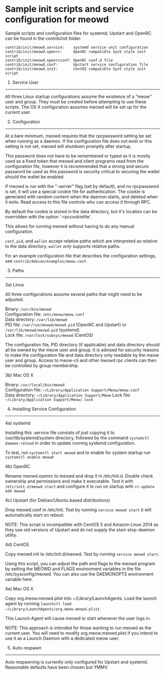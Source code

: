 Sample init scripts and service configuration for meowd
==========================================================

Sample scripts and configuration files for systemd, Upstart and OpenRC
can be found in the contrib/init folder.

    contrib/init/meowd.service:    systemd service unit configuration
    contrib/init/meowd.openrc:     OpenRC compatible SysV style init script
    contrib/init/meowd.openrcconf: OpenRC conf.d file
    contrib/init/meowd.conf:       Upstart service configuration file
    contrib/init/meowd.init:       CentOS compatible SysV style init script

1. Service User
---------------------------------

All three Linux startup configurations assume the existence of a "meow" user
and group.  They must be created before attempting to use these scripts.
The OS X configuration assumes meowd will be set up for the current user.

2. Configuration
---------------------------------

At a bare minimum, meowd requires that the rpcpassword setting be set
when running as a daemon.  If the configuration file does not exist or this
setting is not set, meowd will shutdown promptly after startup.

This password does not have to be remembered or typed as it is mostly used
as a fixed token that meowd and client programs read from the configuration
file, however it is recommended that a strong and secure password be used
as this password is security critical to securing the wallet should the
wallet be enabled.

If meowd is run with the "-server" flag (set by default), and no rpcpassword is set,
it will use a special cookie file for authentication. The cookie is generated with random
content when the daemon starts, and deleted when it exits. Read access to this file
controls who can access it through RPC.

By default the cookie is stored in the data directory, but it's location can be overridden
with the option '-rpccookiefile'.

This allows for running meowd without having to do any manual configuration.

`conf`, `pid`, and `wallet` accept relative paths which are interpreted as
relative to the data directory. `wallet` *only* supports relative paths.

For an example configuration file that describes the configuration settings,
see `contrib/debian/examples/meow.conf`.

3. Paths
---------------------------------

3a) Linux

All three configurations assume several paths that might need to be adjusted.

Binary:              `/usr/bin/meowd`  
Configuration file:  `/etc/meow/meow.conf`  
Data directory:      `/var/lib/meowd`  
PID file:            `/var/run/meowd/meowd.pid` (OpenRC and Upstart) or `/var/lib/meowd/meowd.pid` (systemd)  
Lock file:           `/var/lock/subsys/meowd` (CentOS)  

The configuration file, PID directory (if applicable) and data directory
should all be owned by the meow user and group.  It is advised for security
reasons to make the configuration file and data directory only readable by the
meow user and group.  Access to meow-cli and other meowd rpc clients
can then be controlled by group membership.

3b) Mac OS X

Binary:              `/usr/local/bin/meowd`  
Configuration file:  `~/Library/Application Support/Meow/meow.conf`  
Data directory:      `~/Library/Application Support/Meow`
Lock file:           `~/Library/Application Support/Meow/.lock`

4. Installing Service Configuration
-----------------------------------

4a) systemd

Installing this .service file consists of just copying it to
/usr/lib/systemd/system directory, followed by the command
`systemctl daemon-reload` in order to update running systemd configuration.

To test, run `systemctl start meowd` and to enable for system startup run
`systemctl enable meowd`

4b) OpenRC

Rename meowd.openrc to meowd and drop it in /etc/init.d.  Double
check ownership and permissions and make it executable.  Test it with
`/etc/init.d/meowd start` and configure it to run on startup with
`rc-update add meowd`

4c) Upstart (for Debian/Ubuntu based distributions)

Drop meowd.conf in /etc/init.  Test by running `service meowd start`
it will automatically start on reboot.

NOTE: This script is incompatible with CentOS 5 and Amazon Linux 2014 as they
use old versions of Upstart and do not supply the start-stop-daemon utility.

4d) CentOS

Copy meowd.init to /etc/init.d/meowd. Test by running `service meowd start`.

Using this script, you can adjust the path and flags to the meowd program by
setting the MEOWD and FLAGS environment variables in the file
/etc/sysconfig/meowd. You can also use the DAEMONOPTS environment variable here.

4e) Mac OS X

Copy org.meow.meowd.plist into ~/Library/LaunchAgents. Load the launch agent by
running `launchctl load ~/Library/LaunchAgents/org.meow.meowd.plist`.

This Launch Agent will cause meowd to start whenever the user logs in.

NOTE: This approach is intended for those wanting to run meowd as the current user.
You will need to modify org.meow.meowd.plist if you intend to use it as a
Launch Daemon with a dedicated meow user.

5. Auto-respawn
-----------------------------------

Auto respawning is currently only configured for Upstart and systemd.
Reasonable defaults have been chosen but YMMV.
